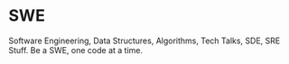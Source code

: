 # SWE
Software Engineering, Data Structures, Algorithms, Tech Talks, SDE, SRE Stuff. Be a SWE, one code at a time. 
